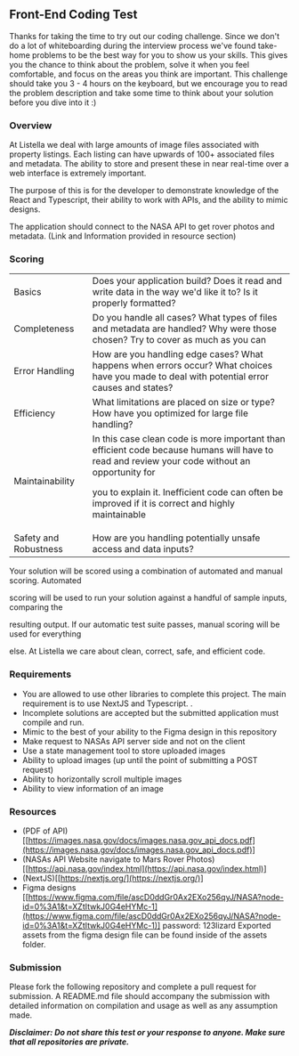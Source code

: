 ## Front-End Coding Test

Thanks for taking the time to try out our coding challenge. Since we don't do a lot of whiteboarding during the interview process we've found take-home problems to be the best way for you to show us your skills. This gives you the chance to think about the problem, solve it when you feel comfortable, and focus on the areas you think are important. This challenge should take you 3 - 4 hours on the keyboard, but we encourage you to read the problem description and take some time to think about your solution before you dive into it :)

### Overview

At Listella we deal with large amounts of image files associated with property listings. Each listing can have upwards of 100+ associated files and metadata. The ability to store and present these in near real-time over a web interface is extremely important. 

The purpose of this is for the developer to demonstrate knowledge of the React and Typescript, their ability to work with APIs, and the ability to mimic designs. 

The application should connect to the NASA API to get rover photos and metadata. (Link and Information provided in resource section) 

### Scoring


<table>
  <tr>
   <td>Basics
   </td>
   <td>Does your application build? Does it read and write data in the way we'd like it to? Is it properly formatted?
   </td>
  </tr>
  <tr>
   <td>Completeness
   </td>
   <td>Do you handle all cases? What types of files and metadata are handled? Why were those chosen? Try to cover as much as you can
   </td>
  </tr>
  <tr>
   <td>Error Handling
   </td>
   <td>How are you handling edge cases? What happens when errors occur? What choices have you made to deal with potential error causes and states?
   </td>
  </tr>
  <tr>
   <td>Efficiency
   </td>
   <td>What limitations are placed on size or type? How have you optimized for large file handling?
   </td>
  </tr>
  <tr>
   <td>Maintainability
   </td>
   <td>In this case clean code is more important than efficient code because humans will have to read and review your code without an opportunity for
<p>
you to explain it. Inefficient code can often be improved if it is correct and highly maintainable
   </td>
  </tr>
  <tr>
   <td>Safety and Robustness
   </td>
   <td>How are you handling potentially unsafe access and data inputs? 
   </td>
  </tr>
</table>


Your solution will be scored using a combination of automated and manual scoring. Automated

scoring will be used to run your solution against a handful of sample inputs, comparing the

resulting output. If our automatic test suite passes, manual scoring will be used for everything

else. At Listella we care about clean, correct, safe, and efficient code.


### Requirements



* You are allowed to use other libraries to complete this project. The main requirement is to use NextJS and Typescript.  . 
* Incomplete solutions are accepted but the submitted application must compile and run.
* Mimic to the best of your ability to the Figma design in this repository
* Make request to NASAs API server side and not on the client
* Use a state management tool to store uploaded images
* Ability to upload images (up until the point of submitting a POST request) 
* Ability to horizontally scroll multiple images
* Ability to view information of an image

### Resources



* (PDF of API)[[https://images.nasa.gov/docs/images.nasa.gov_api_docs.pdf](https://images.nasa.gov/docs/images.nasa.gov_api_docs.pdf)]
* (NASAs API Website navigate to Mars Rover Photos)[[https://api.nasa.gov/index.html](https://api.nasa.gov/index.html)] 
* (NextJS)[[https://nextjs.org/](https://nextjs.org/)]
* Figma designs [[https://www.figma.com/file/ascD0ddGr0Ax2EXo256qyJ/NASA?node-id=0%3A1&t=XZtItwkJ0G4eHYMc-1](https://www.figma.com/file/ascD0ddGr0Ax2EXo256qyJ/NASA?node-id=0%3A1&t=XZtItwkJ0G4eHYMc-1)] password: 123lizard
    Exported assets from the figma design file can be found inside of the assets folder.

### Submission

Please fork the following repository and complete a pull request for submission. A README.md file should accompany the submission with detailed information on compilation and usage as well as any assumption made.

**_Disclaimer: Do not share this test or your response to anyone. Make sure that all repositories are private._**
